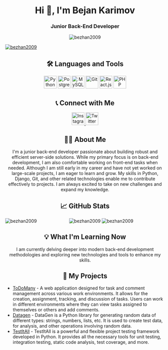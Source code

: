 <h1 align="center">Hi 👋, I'm Bejan Karimov</h1>
<h3 align="center">Junior Back-End Developer</h3>

<p align="center">
  <img src="https://komarev.com/ghpvc/?username=bezhan2009&label=Profile%20views&color=0e75b6&style=flat" alt="bezhan2009" />
  <p align="left"> <a href="https://github.com/ryo-ma/github-profile-trophy"><img src="https://github-profile-trophy.vercel.app/?username=bezhan2009" alt="bezhan2009" /></a> </p>
</p>

<h2 align="center">🛠️ Languages and Tools</h2>

<p align="center">
  <img src="https://img.icons8.com/color/48/000000/python--v2.png" alt="Python" width="40" height="40"/>
  <img src="https://img.icons8.com/color/48/000000/postgreesql.png" alt="PostgreSQL" width="40" height="40"/>
  <img src="https://img.icons8.com/color/48/000000/mysql.png" alt="MySQL" width="40" height="40"/>
  <img src="https://img.icons8.com/color/48/000000/git.png" alt="Git" width="40" height="40"/>
  <img src="https://img.icons8.com/officel/40/000000/react.png" alt="React.js" width="40" height="40"/>
  <img src="https://img.icons8.com/color/48/000000/php.png" alt="PHP" width="40" height="40"/>
</p>

<h2 align="center">📞 Connect with Me</h2>

<p align="center">
  <a href="https://www.instagram.com/chupapy.munanuu/" target="_blank">
    <img src="https://img.icons8.com/color/48/000000/instagram-new.png" alt="Instagram" width="40" height="40"/>
  </a>
  <a href="https://twitter.com/BezanKarim90911" target="_blank">
    <img src="https://img.icons8.com/color/48/000000/twitter--v2.png" alt="Twitter" width="40" height="40"/>
  </a>
</p>

<h2 align="center">👨‍💻 About Me</h2>
<p align="center">
  I'm a junior back-end developer passionate about building robust and efficient server-side solutions. While my primary focus is on back-end development, I am also comfortable working on front-end tasks when needed. Although I am still early in my career and have not yet worked on large-scale projects, I am eager to learn and grow. My skills in Python, Django, Git, and other related technologies enable me to contribute effectively to projects. I am always excited to take on new challenges and expand my knowledge.
</p>

<h2 align="center">📈 GitHub Stats</h2>

<p align="center">
  <img align="left" src="https://github-readme-stats.vercel.app/api/top-langs?username=bezhan2009&show_icons=true&locale=en&layout=compact&theme=dark&hide_border=true&bg_color=0D1117&title_color=ffffff&text_color=c9d1d9&icon_color=2f80ed" alt="bezhan2009" />
  <img src="https://github-readme-stats.vercel.app/api?username=bezhan2009&show_icons=true&locale=en&theme=dark&hide_border=true&bg_color=0D1117&title_color=ffffff&text_color=c9d1d9&icon_color=2f80ed" alt="bezhan2009" />
  <img src="https://github-readme-streak-stats.herokuapp.com/?user=bezhan2009&theme=dark&hide_border=true&background=0D1117&currStreakLabel=ffffff&sideLabels=ffffff&currStreakNum=2f80ed&sideNums=c9d1d9&dates=c9d1d9&ring=2f80ed&fire=2f80ed" alt="bezhan2009" />
</p>

<h2 align="center">💡 What I'm Learning Now</h2>
<p align="center">
  I am currently delving deeper into modern back-end development methodologies and exploring new technologies and tools to enhance my skills.
</p>

<h2 align="center">📝 My Projects</h2>
<ul>
  <li><a href="https://github.com/bezhan2009/ToDoMany">ToDoMany</a> - A web application designed for task and comment management across various work environments. It allows for the creation, assignment, tracking, and discussion of tasks. Users can work in different environments where they can view tasks assigned to themselves or others and add comments.</li>
  <li><a href="https://github.com/bezhan2009/Datagen">Datagen</a> - DataGen is a Python library for generating random data of different types: strings, numbers, lists, etc. It is used to create test data, for analysis, and other operations involving random data.</li>
  <li><a href="https://github.com/bezhan2009/TestItAll">TestItAll</a> - TestItAll is a powerful and flexible project testing framework developed in Python. It provides all the necessary tools for unit testing, integration testing, static code analysis, test coverage, and more.</li>
</ul>
